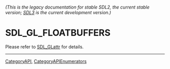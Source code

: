 ###### (This is the legacy documentation for stable SDL2, the current stable version; [SDL3](https://wiki.libsdl.org/SDL3/) is the current development version.)
# SDL_GL_FLOATBUFFERS

Please refer to [SDL_GLattr](SDL_GLattr) for details.

----
[CategoryAPI](CategoryAPI), [CategoryAPIEnumerators](CategoryAPIEnumerators)

